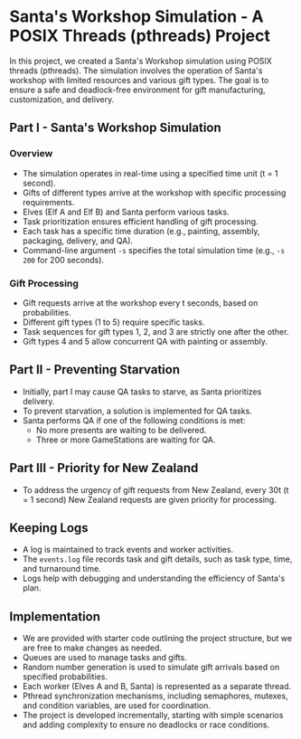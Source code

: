 # Santa's Workshop Simulation - A POSIX Threads (pthreads) Project

In this project, we created a Santa's Workshop simulation using POSIX threads (pthreads). The simulation involves the operation of Santa's workshop with limited resources and various gift types. The goal is to ensure a safe and deadlock-free environment for gift manufacturing, customization, and delivery.

## Part I - Santa's Workshop Simulation

### Overview
- The simulation operates in real-time using a specified time unit (t = 1 second).
- Gifts of different types arrive at the workshop with specific processing requirements.
- Elves (Elf A and Elf B) and Santa perform various tasks.
- Task prioritization ensures efficient handling of gift processing.
- Each task has a specific time duration (e.g., painting, assembly, packaging, delivery, and QA).
- Command-line argument `-s` specifies the total simulation time (e.g., `-s 200` for 200 seconds).

### Gift Processing
- Gift requests arrive at the workshop every t seconds, based on probabilities.
- Different gift types (1 to 5) require specific tasks.
- Task sequences for gift types 1, 2, and 3 are strictly one after the other.
- Gift types 4 and 5 allow concurrent QA with painting or assembly.

## Part II - Preventing Starvation

- Initially, part I may cause QA tasks to starve, as Santa prioritizes delivery.
- To prevent starvation, a solution is implemented for QA tasks.
- Santa performs QA if one of the following conditions is met:
  - No more presents are waiting to be delivered.
  - Three or more GameStations are waiting for QA.

## Part III - Priority for New Zealand

- To address the urgency of gift requests from New Zealand, every 30t (t = 1 second) New Zealand requests are given priority for processing.

## Keeping Logs

- A log is maintained to track events and worker activities.
- The `events.log` file records task and gift details, such as task type, time, and turnaround time.
- Logs help with debugging and understanding the efficiency of Santa's plan.

## Implementation

- We are provided with starter code outlining the project structure, but we are free to make changes as needed.
- Queues are used to manage tasks and gifts.
- Random number generation is used to simulate gift arrivals based on specified probabilities.
- Each worker (Elves A and B, Santa) is represented as a separate thread.
- Pthread synchronization mechanisms, including semaphores, mutexes, and condition variables, are used for coordination.
- The project is developed incrementally, starting with simple scenarios and adding complexity to ensure no deadlocks or race conditions.
